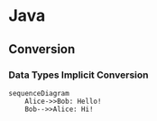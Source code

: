 # Java
## Conversion
### Data Types Implicit Conversion




```mermaid
sequenceDiagram
    Alice->>Bob: Hello!
    Bob-->>Alice: Hi!
```